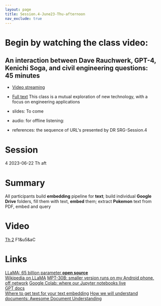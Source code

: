 ```yaml
---
layout: page
title: Session.4-June23-Thu-afternoon
nav_exclude: true
---
```

# Begin by watching the class video:
## An interaction between Dave Rauchwerk, GPT-4, Kenichi Soga, and civil engineering questions: 45 minutes
- [Video streaming](https://drive.google.com/file/d/1jd3mop211XEeDjBmxyrqx8TGLuHrwBPy/view?usp=sharing)

- [Full text](https://drive.google.com/file/d/1-HsFgkGNIpLK2s7Eq8Gb1iLWsnBlI5TO/view?usp=sharing)
This class is a mutual exploration of new technology, with a focus on engineering applications

- slides: To come
- audio: for offline listening:
- references: the sequence of URL's presented by DR
SRG-Session.4
# Session
 4   2023-06-22 Th  aft   
# Summary
 All participants build **embedding** pipeline for **text**; build individual **Google Drive** folders, fill them with text, **embed** them; extract **Pokemon** text from PDF, embed and query 
# Video
 [Th 2](https://berkeley.zoom.us/rec/share/kAxW5piGOeSOTOGJcO2gmXXs145KWymIcD8pQ2bGd2oNYIVAAngSyPsgyv2_ZwcC.nRaEztfJFk2X-lh0?startTime=1687464450000) F1&u5&aC
# Links
[LLaMA: 65 billion parameter **open source**](https://ai.facebook.com/blog/large-language-model-llama-meta-ai/)   
[Wikipedia on LLaMA](https://en.wikipedia.org/wiki/LLaMA)
[MPT-30B: smaller version runs on my Android phone, off network](https://www.mosaicml.com/blog/mpt-30b) 
[Google Colab: where our Jupyter notebooks live](https://colab.research.google.com/drive/116ajE15CF9lqba1AXS_ckHIhZXdk_5UH?usp=sharing)  
[GPT docs](https://gpt-index.readthedocs.io/en/latest/index.html)  
[Where to get text for your text embedding](https://www.gutenberg.org/browse/scores/top#books-last1)
[How we will understand documents: Awesome Document Understanding ](https://github.com/tstanislawek/awesome-document-understanding) 
